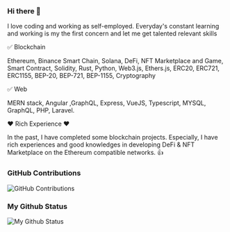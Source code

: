 ### Hi there 👋

I love coding and working as self-employed. 
Everyday's constant learning and working is my the first concern and let me get talented relevant skills

✅ Blockchain

  Ethereum, Binance Smart Chain, Solana, DeFi, NFT Marketplace and Game, Smart Contract, Solidity, Rust, Python, Web3.js, Ethers.js, ERC20, ERC721, ERC1155, BEP-20, BEP-721, BEP-1155, Cryptography
  
✅ Web

   MERN stack, Angular ,GraphQL, Express, VueJS, Typescript,  MYSQL, GraphQL, PHP, Laravel.
    

❤ Rich Experience ❤

   In the past, I have completed some blockchain projects. Especially, I have rich experiences and good knowledges in developing DeFi & NFT Marketplace on the Ethereum compatible networks. 👍
   
### GitHub Contributions
    
![GitHub Contributions](https://github-readme-streak-stats.herokuapp.com/?&theme=ayu-mirage&user=cryptoPanda430)

### My Github Status
![My Github Status](https://github-readme-stats.vercel.app/api?username=cryptoPanda430&count_private=true&show_icons=true&theme=ayu-mirage)
<br/>

